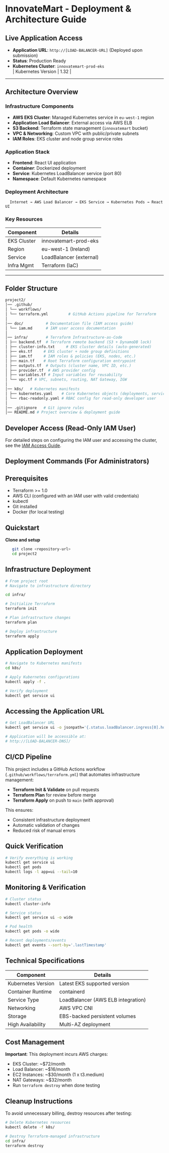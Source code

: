 # InnovateMart - Deployment & Architecture Guide

##  Live Application Access
- **Application URL**: `http://[LOAD-BALANCER-URL]` (Deployed upon submission)  
- **Status**:  Production Ready  
- **Kubernetes Cluster**: `innovatemart-prod-eks`  
| Kubernetes Version | 1.32 |

---

##  Architecture Overview

### Infrastructure Components
- **AWS EKS Cluster**: Managed Kubernetes service in `eu-west-1` region  
- **Application Load Balancer**: External access via AWS ELB  
- **S3 Backend**: Terraform state management (`innovatemart` bucket)  
- **VPC & Networking**: Custom VPC with public/private subnets  
- **IAM Roles**: EKS cluster and node group service roles  

### Application Stack
- **Frontend**: React UI application  
- **Container**: Dockerized deployment  
- **Service**: Kubernetes LoadBalancer service (port 80)  
- **Namespace**: Default Kubernetes namespace  

### Deployment Architecture
```
  Internet → AWS Load Balancer → EKS Service → Kubernetes Pods → React UI

  ```  


### Key Resources
| Component   | Details                   |
|-------------|---------------------------|
| EKS Cluster | innovatemart-prod-eks     |
| Region      | eu-west-1 (Ireland)       |
| Service     | LoadBalancer (external)   |
| Infra Mgmt  | Terraform (IaC)           |

---

##  Folder Structure

```bash
project2/
│── .github/
│ └── workflows/
│ └── terraform.yml         # GitHub Actions pipeline for Terraform
│
│── doc/          # Documentation file (IAM access guide)
│ └── iam.md      # IAM user access documentation
│
│── infra/        # Terraform Infrastructure-as-Code
│ ├── backend.tf  # Terraform remote backend (S3 + DynamoDB lock)
│ ├── cluster-info.txt     # EKS cluster details (auto-generated)
│ ├── eks.tf     # EKS cluster + node group definitions
│ ├── iam.tf     # IAM roles & policies (EKS, nodes, etc.)
│ ├── main.tf    # Root Terraform configuration entrypoint
│ ├── outputs.tf  # Outputs (cluster name, VPC ID, etc.)
│ ├── provider.tf  # AWS provider config
│ ├── variables.tf # Input variables for reusability
│ └── vpc.tf # VPC, subnets, routing, NAT Gateway, IGW
│
│── k8s/   # Kubernetes manifests
│ ├── kubernetes.yaml    # Core Kubernetes objects (deployments, services, etc.)
│ └── rbac-readonly.yaml # RBAC config for read-only developer user
│
│── .gitignore   # Git ignore rules
│── README.md # Project overview & deployment guide

```



## Developer Access (Read-Only IAM User)

For detailed steps on configuring the IAM user and accessing the cluster, see the [IAM Access Guide](./doc/iam.md).



##  Deployment Commands (For Administrators)


##  Prerequisites
- Terraform >= 1.0  
- AWS CLI (configured with an IAM user with valid credentials)  
- kubectl  
- Git installed
- Docker (for local testing) 

## Quickstart
**Clone and setup**
```bash
   git clone <repository-url>
   cd project2
```

## Infrastructure Deployment
```bash
# From project root
# Navigate to infrastructure directory

cd infra/

# Initialize Terraform
terraform init

# Plan infrastructure changes
terraform plan

# Deploy infrastructure
terraform apply
```

## Application Deployment
```bash
# Navigate to Kubernetes manifests
cd k8s/

# Apply Kubernetes configurations
kubectl apply -f .

# Verify deployment
kubectl get service ui
```

## Accessing the Application URL

```bash
# Get LoadBalancer URL
kubectl get service ui -o jsonpath='{.status.loadBalancer.ingress[0].hostname}'

# Application will be accessible at:
# http://[LOAD-BALANCER-DNS]/
```

## CI/CD Pipeline

This project includes a GitHub Actions workflow (`.github/workflows/terraform.yml`) that automates infrastructure management:

- **Terraform Init & Validate** on pull requests  
- **Terraform Plan** for review before merge  
- **Terraform Apply** on push to `main` (with approval)  

This ensures:
- Consistent infrastructure deployment  
- Automatic validation of changes  
- Reduced risk of manual errors  


## Quick Verification

```bash
# Verify everything is working
kubectl get service ui
kubectl get pods
kubectl logs -l app=ui --tail=10
```


## Monitoring & Verification

```bash
# Cluster status
kubectl cluster-info

# Service status
kubectl get service ui -o wide

# Pod health
kubectl get pods -o wide

# Recent deployments/events
kubectl get events --sort-by='.lastTimestamp'
```

## Technical Specifications

| Component          | Details                            |
| ------------------ | ---------------------------------- |
| Kubernetes Version | Latest EKS supported version       |
| Container Runtime  | containerd                         |
| Service Type       | LoadBalancer (AWS ELB integration) |
| Networking         | AWS VPC CNI                        |
| Storage            | EBS-backed persistent volumes      |
| High Availability  | Multi-AZ deployment                |


## Cost Management
**Important**: This deployment incurs AWS charges:

- EKS Cluster: ~$72/month
- Load Balancer: ~$16/month
- EC2 Instances: ~$30/month (1 x t3.medium)
- NAT Gateways: ~$32/month
- Run `terraform destroy` when done testing

## Cleanup Instructions

To avoid unnecessary billing, destroy resources after testing:

```bash
# Delete Kubernetes resources
kubectl delete -f k8s/

# Destroy Terraform-managed infrastructure
cd infra/
terraform destroy
```















